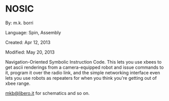 # NOSIC

By: m.k. borri

Language: Spin, Assembly

Created: Apr 12, 2013

Modified: May 20, 2013

Navigation-Oriented Symbolic Instruction Code. This lets you use xbees to get ascii renderings from a camera-equipped robot and issue commands to it, program it over the radio link, and the simple networking interface even lets you use robots as repeaters for when you think you're getting out of xbee range.

mkb@libero.it for schematics and so on.
